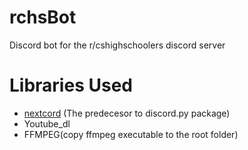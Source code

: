 # rchsBot

Discord bot for the r/cshighschoolers discord server

# Libraries Used

-  [nextcord](https://github.com/nextcord/nextcord) (The predecesor to discord<nolink>.py package)
-  Youtube_dl
-  FFMPEG(copy ffmpeg executable to the root folder)
